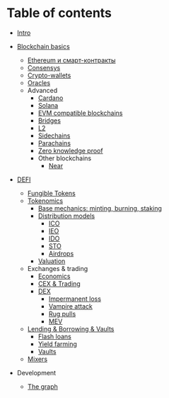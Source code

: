 # Table of contents

* [Intro](README.md)
* [Blockchain basics](blokchein-i-bitcoin.md)
  - [Ethereum и смарт-контракты](ethereum.md)
  - [Consensys](consensys.md)
  - [Crypto-wallets](wallets.md)
  - [Oracles](oracles.md)
  - Advanced
    * [Cardano](cardano.md)
    * [Solana](solana.md)
    * [EVM compatible blockchains](evm.md)
    * [Bridges](bridges.md)
    * [L2](l2.md)
    * [Sidechains](sidechains.md)
    * [Parachains](parachains.md)
    * [Zero knowledge proof](zero.md)
    * Other blockchains
      - [Near](near.md)
    
* [DEFI](defi.md)
  - [Fungible Tokens](tokens.md)
  - [Tokenomics](tokenomics.md)
    * [Base mechanics: minting, burning, staking](token_mechanics.md)
    * [Distribution models](distribution.md)
      - [ICO](ico.md)
      - [IEO](ieo.md)
      - [IDO](ido.md)
      - [STO](sto.md)
      - [Airdrops](airdrops.md)
    * [Valuation](valuation.md)
  - Exchanges & trading
    * [Economics](economics.md)
    * [CEX & Trading](trading.md)
    * [DEX](dex.md)
      - [Impermanent loss](impermanent-loss.md)
      - [Vampire attack](vampire.md)
      - [Rug pulls](rug-pulls.md)
      - [MEV](mev.md)
  - [Lending & Borrowing & Vaults](lending.md)
    * [Flash loans](flash.md)
    * [Yield farming](yield.md)
    * [Vaults](vaults.md)
  - [Mixers](mixers.md)
* Development
  - [The graph](graph.md)

